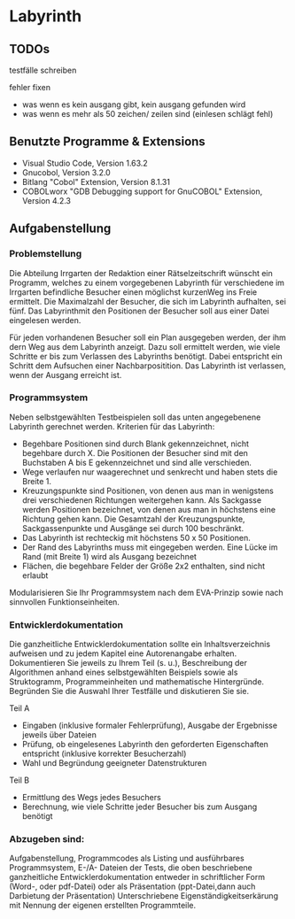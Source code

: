 # Labyrinth

## TODOs

testfälle schreiben

fehler fixen
- was wenn es kein ausgang gibt, kein ausgang gefunden wird
- was wenn es mehr als 50 zeichen/ zeilen sind (einlesen schlägt fehl)


## Benutzte Programme & Extensions
- Visual Studio Code, Version 1.63.2
- Gnucobol, Version 3.2.0
- Bitlang "Cobol" Extension, Version 8.1.31
- COBOLworx "GDB Debugging support for GnuCOBOL" Extension, Version 4.2.3


## Aufgabenstellung

### Problemstellung

Die Abteilung Irrgarten der Redaktion einer Rätselzeitschrift wünscht ein Programm,
welches zu einem vorgegebenen Labyrinth für verschiedene im Irrgarten befindliche
Besucher einen möglichst kurzenWeg ins Freie ermittelt. Die Maximalzahl der Besucher, die sich im Labyrinth aufhalten, sei fünf. Das Labyrinthmit den Positionen der Besucher soll aus einer Datei eingelesen werden.

Für jeden vorhandenen Besucher soll ein Plan ausgegeben werden, der ihm dern Weg aus dem Labyrinth anzeigt. Dazu soll ermittelt werden, wie viele Schritte er bis zum Verlassen des Labyrinths benötigt. Dabei entspricht ein Schritt dem Aufsuchen einer Nachbarpositition. Das Labyrinth ist verlassen, wenn der Ausgang erreicht ist.

### Programmsystem

Neben selbstgewählten Testbeispielen soll das unten angegebenene Labyrinth gerechnet
werden.
Kriterien für das Labyrinth:
- Begehbare Positionen sind durch Blank gekennzeichnet, nicht begehbare durch X.
Die Positionen der Besucher sind mit den Buchstaben A bis E gekennzeichnet und
sind alle verschieden.
- Wege verlaufen nur waagerechnet und senkrecht und haben stets die Breite 1.
- Kreuzungspunkte sind Positionen, von denen aus man in wenigstens drei
verschiedenen Richtungen weitergehen kann. Als Sackgasse werden Positionen
bezeichnet, von denen aus man in höchstens eine Richtung gehen kann. Die
Gesamtzahl der Kreuzungspunkte, Sackgassenpunkte und Ausgänge sei durch
100 beschränkt.
- Das Labyrinth ist rechteckig mit höchstens 50 x 50 Positionen.
- Der Rand des Labyrinths muss mit eingegeben werden.
Eine Lücke im Rand (mit Breite 1) wird als Ausgang bezeichnet
- Flächen, die begehbare Felder der Größe 2x2 enthalten, sind nicht erlaubt

Modularisieren Sie Ihr Programmsystem nach dem EVA-Prinzip sowie nach sinnvollen
Funktionseinheiten.

### Entwicklerdokumentation

Die ganzheitliche Entwicklerdokumentation sollte ein Inhaltsverzeichnis aufweisen und zu
jedem Kapitel eine Autorenangabe erhalten.
Dokumentieren Sie jeweils zu Ihrem Teil (s. u.), Beschreibung der Algorithmen anhand
eines selbstgewählten Beispiels sowie als Struktogramm, Programmeinheiten und
mathematische Hintergründe.
Begründen Sie die Auswahl Ihrer Testfälle und diskutieren Sie sie.

Teil A
- Eingaben (inklusive formaler Fehlerprüfung), Ausgabe der Ergebnisse jeweils über
Dateien
- Prüfung, ob eingelesenes Labyrinth den geforderten Eigenschaften entspricht
(inklusive korrekter Besucherzahl)
- Wahl und Begründung geeigneter Datenstrukturen

Teil B
- Ermittlung des Wegs jedes Besuchers
- Berechnung, wie viele Schritte jeder Besucher bis zum Ausgang benötigt

### Abzugeben sind:

Aufgabenstellung, Programmcodes als Listing und ausführbares Programmsystem, E-/A-
Dateien der Tests, die oben beschriebene ganzheitliche Entwicklerdokumentation
entweder in schriftlicher Form (Word-, oder pdf-Datei) oder als Präsentation (ppt-Datei,dann auch Darbietung der Präsentation) Unterschriebene Eigenständigkeitserkärung mit Nennung der eigenen erstellten
Programmteile.
